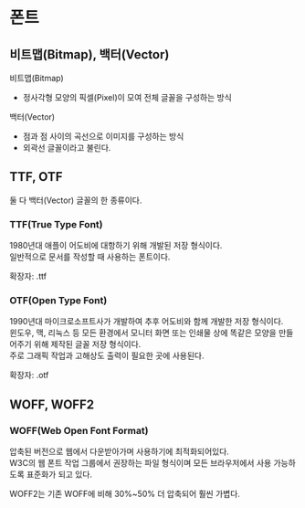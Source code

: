 # 폰트

## 비트맵(Bitmap), 백터(Vector)

비트맵(Bitmap)

- 정사각형 모양의 픽셀(Pixel)이 모여 전체 글꼴을 구성하는 방식

백터(Vector)

- 점과 점 사이의 곡선으로 이미지를 구성하는 방식
- 외곽선 글꼴이라고 불린다.

## TTF, OTF

둘 다 백터(Vector) 글꼴의 한 종류이다.

### TTF(True Type Font)

1980년대 애플이 어도비에 대항하기 위해 개발된 저장 형식이다.  
일반적으로 문서를 작성할 때 사용하는 폰트이다.

확장자: .ttf

### OTF(Open Type Font)

1990년대 마이크로소프트사가 개발하여 추후 어도비와 함께 개발한 저장 형식이다.  
윈도우, 맥, 리눅스 등 모든 환경에서 모니터 화면 또는 인쇄물 상에 똑같은 모양을 만들어주기 위해 제작된 글꼴 저장 형식이다.  
주로 그래픽 작업과 고해상도 출력이 필요한 곳에 사용된다.

확장자: .otf

## WOFF, WOFF2

### WOFF(Web Open Font Format)

압축된 버전으로 웹에서 다운받아가며 사용하기에 최적화되어있다.  
W3C의 웹 폰트 작업 그룹에서 권장하는 파일 형식이며 모든 브라우저에서 사용 가능하도록 표준화가 되고 있다.  

WOFF2는 기존 WOFF에 비해 30%~50% 더 압축되어 훨씬 가볍다.  